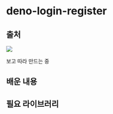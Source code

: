 # deno-login-register

## 출처
[![](https://img.youtube.com/vi/2TRipZfWEGY/0.jpg)](https://youtu.be/2TRipZfWEGY)

보고 따라 만드는 중

## 배운 내용

## 필요 라이브러리